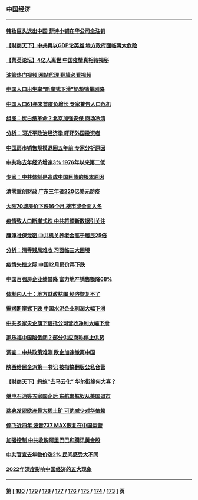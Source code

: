 ### 中国经济
---
#### [韩妆巨头退出中国 菲诗小铺在华公司全注销](../../pages/ncid283/n13909531.md?01181245) 
#### [【财商天下】中共再以GDP论英雄 地方政府面临两大危险](../../pages/ncid283/n13909555.md?01181245) 
#### [【菁英论坛】4亿人离世 中国疫情真相待揭秘](../../pages/ncid283/n13909502.md?01181245) 
#### [油管热门视频 网站代理 翻墙必看视频](http://138.2.39.72:81/youtube.html?epic-marker?01181245)
#### [中国人口出生率“断崖式下滑”奶粉销量剧降](../../pages/ncid283/n13909477.md?01181245) 
#### [中国人口61年来首度负增长 专家警告人口危机](../../pages/ncid283/n13909055.md?01181245) 
#### [组图：忧白纸革命？北京加强安保 商场冷清](../../pages/ncid283/n13908587.md?01181245) 
#### [分析：习近平政治经济学 吓坏外国投资者](../../pages/ncid283/n13907772.md?01181245) 
#### [中国房市销售规模退回五年前 专家分析原因](../../pages/ncid283/n13909149.md?01181245) 
#### [中共称去年经济增速3% 1976年以来第二低](../../pages/ncid283/n13909053.md?01181245) 
#### [专家：中共体制是造成中国巨债的根本原因](../../pages/ncid283/n13908994.md?01181245) 
#### [清零重创财政 广东三年砸220亿美元防疫](../../pages/ncid283/n13908647.md?01181245) 
#### [大陆70城房价下跌16个月 楼市或全面入冬](../../pages/ncid283/n13908344.md?01181245) 
#### [疫情致人口断崖式跌 中共将颁新数据引关注](../../pages/ncid283/n13908588.md?01181245) 
#### [鹰潭社保泄密 中共机关养老金高于居民25倍](../../pages/ncid283/n13908521.md?01181245) 
#### [分析：清零残局难收 习面临三大困境](../../pages/ncid283/n13907775.md?01181245) 
#### [疫情失控之际 中国12月房价再下跌](../../pages/ncid283/n13908282.md?01181245) 
#### [中国百强房企业绩普降 富力地产销售额降68%](../../pages/ncid283/n13907895.md?01181245) 
#### [体制内人士：地方财政枯竭 经济恢复不了](../../pages/ncid283/n13907853.md?01181245) 
#### [需求断崖式下跌 中国水泥企业利润大幅下滑](../../pages/ncid283/n13907801.md?01181245) 
#### [中共多家央企旗下信托公司营收净利大幅下滑](../../pages/ncid283/n13907058.md?01181245) 
#### [家乐福中国陷倒闭？部分供应商称停止供货](../../pages/ncid283/n13907044.md?01181245) 
#### [调查：中共政策难测 欧企加速撤离中国](../../pages/ncid283/n13906766.md?01181245) 
#### [陕西给民企派第一书记 被指搞翻版公私合营](../../pages/ncid283/n13906682.md?01181245) 
#### [【财商天下】蚂蚁“去马云化” 华尔街缘何大喜？](../../pages/ncid283/n13906511.md?01181245) 
#### [继中石油等五家国企后 东航南航拟从美国退市](../../pages/ncid283/n13906480.md?01181245) 
#### [瑞典发现欧洲最大稀土矿 可助减少对华依赖](../../pages/ncid283/n13906450.md?01181245) 
#### [停飞近四年 波音737 MAX恢复在中国运营](../../pages/ncid283/n13906430.md?01181245) 
#### [加强控制 中共收购阿里巴巴和腾讯黄金股](../../pages/ncid283/n13906441.md?01181245) 
#### [中共官宣去年物价涨2% 民间感受大不同](../../pages/ncid283/n13906232.md?01181245) 
#### [2022年深度影响中国经济的五大现象](../../pages/ncid283/n13906152.md?01181245) 

---
#### 第 [ [180](./180.md?01181245) / [179](./179.md?01181245) / [178](./178.md?01181245) / [177](./177.md?01181245) / [176](./176.md?01181245) / [175](./175.md?01181245) / [174](./174.md?01181245) / [173](./173.md?01181245) ] 页
